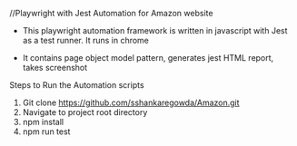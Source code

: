//Playwright with Jest Automation for Amazon website

* This playwright automation framework is written in javascript with Jest as a test runner. It runs in chrome

* It contains page object model pattern, generates jest HTML report, takes screenshot

Steps to Run the Automation scripts
1. Git clone https://github.com/sshankaregowda/Amazon.git
2. Navigate to project root directory
3. npm install
4. npm run test